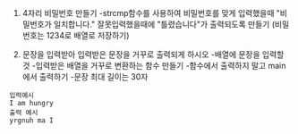 1. 4자리 비밀번호 만들기
-strcmp함수를 사용하여 비밀번호를 맞게 입력했을때 "비밀번호가 일치합니다."
잘못입력했을때에 "틀렸습니다"가 출력되도록 만들기
(비밀번호는 1234로 배열로 저장하기) 

2. 문장을 입력받아 입력받은 문장을 거꾸로 출력되게 하시오
-배열에 문장을 입력할 것
-입력받은 배열을 거꾸로 변환하는 함수 만들기
-함수에서 출력하지 말고 main에서 출력하기
-문장 최대 길이는 30자

```
입력예시
I am hungry
출력 예시 
yrgnuh ma I
```
